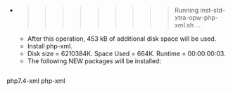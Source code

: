 * >>>>>>>>> Running inst-std-xtra-opw-php-xml.sh ...
  * After this operation, 453 kB of additional disk space will be used.
  * Install php-xml.
  * Disk size = 6210384K. Space Used = 664K. Runtime = 00:00:00:03.
  * The following NEW packages will be installed:
  ```bash
php7.4-xml php-xml
  ```
